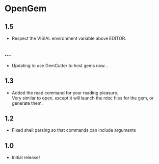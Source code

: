 OpenGem
========
1.5
---
* Respect the VISIAL environment variable above EDITOR.

...
---
* Updating to use GemCutter to host gems now...

1.3
----
* Added the read command for your reading pleasure.  
  Very similar to open, except it will launch the rdoc files for the gem, or generate them.
  
1.2
----
* Fixed shell parsing so that commands can include arguments

1.0
----
* Initial release!
